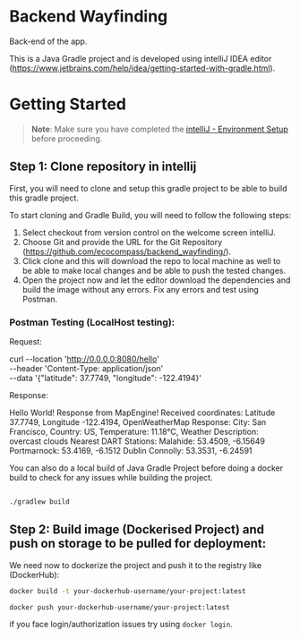 # Backend Wayfinding
Back-end of the app.

This is a Java Gradle project and is developed using intelliJ IDEA editor (https://www.jetbrains.com/help/idea/getting-started-with-gradle.html).

# Getting Started

> **Note**: Make sure you have completed the [intelliJ - Environment Setup](https://www.jetbrains.com/help/idea/getting-started.html) before proceeding.

## Step 1: Clone repository in intellij 

First, you will need to clone and setup this gradle project to be able to build this gradle project.

To start cloning and Gradle Build, you will need to follow the following steps:

1. Select checkout from version control on the welcome screen intelliJ.
2. Choose Git and provide the URL for the Git Repository (https://github.com/ecocompass/backend_wayfinding/).
3. Click clone and this will download the repo to local machine as well to be able to make local changes and be able to push the tested changes.
4. Open the project now and let the editor download the dependencies and build the image without any errors. Fix any errors and test using Postman.

### Postman Testing (LocalHost testing):

Request:

curl --location 'http://0.0.0.0:8080/hello' \
--header 'Content-Type: application/json' \
--data '{"latitude": 37.7749, "longitude": -122.4194}' 

Response:

Hello World! Response from MapEngine! Received coordinates: Latitude 37.7749, Longitude -122.4194, OpenWeatherMap Response: City: San Francisco, Country: US, Temperature: 11.18°C, Weather Description: overcast clouds Nearest DART Stations: Malahide: 53.4509, -6.15649 Portmarnock: 53.4169, -6.1512 Dublin Connolly: 53.3531, -6.24591 

You can also do a local build of Java Gradle Project before doing a docker build to check for any issues while building the project.

```bash

./gradlew build
```

## Step 2:  Build image (Dockerised Project) and push on storage to be pulled for deployment:

We need now to dockerize the project and push it to the registry like (DockerHub):

```bash
docker build -t your-dockerhub-username/your-project:latest 

docker push your-dockerhub-username/your-project:latest
```

if you face login/authorization issues try using `docker login`.
